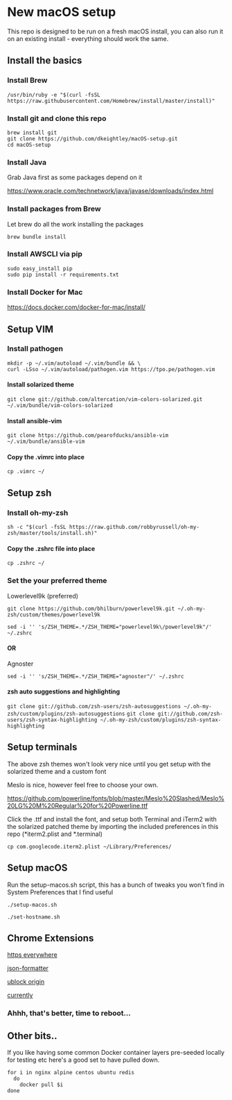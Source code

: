 
# New macOS setup

This repo is designed to be run on a fresh macOS install, you can also run it on an existing install - everything should work the same.

## Install the basics

### Install Brew

`/usr/bin/ruby -e "$(curl -fsSL https://raw.githubusercontent.com/Homebrew/install/master/install)"`

### Install git and clone this repo

```
brew install git
git clone https://github.com/dkeightley/macOS-setup.git
cd macOS-setup
```

### Install Java

Grab Java first as some packages depend on it

https://www.oracle.com/technetwork/java/javase/downloads/index.html

### Install packages from Brew

Let brew do all the work installing the packages

`brew bundle install`

### Install AWSCLI via pip

```
sudo easy_install pip
sudo pip install -r requirements.txt
```

### Install Docker for Mac

https://docs.docker.com/docker-for-mac/install/

## Setup VIM

### Install pathogen

```
mkdir -p ~/.vim/autoload ~/.vim/bundle && \
curl -LSso ~/.vim/autoload/pathogen.vim https://tpo.pe/pathogen.vim
```

#### Install solarized theme

`git clone git://github.com/altercation/vim-colors-solarized.git ~/.vim/bundle/vim-colors-solarized`

#### Install ansible-vim

`git clone https://github.com/pearofducks/ansible-vim ~/.vim/bundle/ansible-vim`

#### Copy the .vimrc into place

`cp .vimrc ~/`

## Setup zsh

### Install oh-my-zsh

`sh -c "$(curl -fsSL https://raw.github.com/robbyrussell/oh-my-zsh/master/tools/install.sh)"`

#### Copy the .zshrc file into place

`cp .zshrc ~/`

### Set the your preferred theme

Lowerlevel9k (preferred)

`git clone https://github.com/bhilburn/powerlevel9k.git ~/.oh-my-zsh/custom/themes/powerlevel9k`

`sed -i '' 's/ZSH_THEME=.*/ZSH_THEME="powerlevel9k\/powerlevel9k"/' ~/.zshrc`

#### OR

Agnoster

`sed -i '' 's/ZSH_THEME=.*/ZSH_THEME="agnoster"/' ~/.zshrc`

#### zsh auto suggestions and highlighting

`git clone git://github.com/zsh-users/zsh-autosuggestions ~/.oh-my-zsh/custom/plugins/zsh-autosuggestions`
`git clone git://github.com/zsh-users/zsh-syntax-highlighting ~/.oh-my-zsh/custom/plugins/zsh-syntax-highlighting`

## Setup terminals 

The above zsh themes won't look very nice until you get setup with the solarized theme and a custom font

Meslo is nice, however feel free to choose your own.

https://github.com/powerline/fonts/blob/master/Meslo%20Slashed/Meslo%20LG%20M%20Regular%20for%20Powerline.ttf

Click the .ttf and install the font, and setup both Terminal and iTerm2 with the solarized patched theme by importing the included preferences in this repo (*iterm2.plist and *.terminal)

`cp com.googlecode.iterm2.plist ~/Library/Preferences/`

## Setup macOS

Run the setup-macos.sh script, this has a bunch of tweaks you won't find in System Preferences that I find useful

`./setup-macos.sh`

`./set-hostname.sh`

## Chrome Extensions

[https everywhere](https://chrome.google.com/webstore/detail/https-everywhere/gcbommkclmclpchllfjekcdonpmejbdp)

[json-formatter](https://chrome.google.com/webstore/detail/json-formatter/bcjindcccaagfpapjjmafapmmgkkhgoa)

[ublock origin](https://chrome.google.com/webstore/detail/ublock-origin/cjpalhdlnbpafiamejdnhcphjbkeiagm)

[currently](https://chrome.google.com/webstore/detail/currently/ojhmphdkpgbibohbnpbfiefkgieacjmh?hl=en)

### Ahhh, that's better, time to reboot...


## Other bits..

If you like having some common Docker container layers pre-seeded locally for testing etc here's a good set to have pulled down.

```
for i in nginx alpine centos ubuntu redis
  do
    docker pull $i
done
```
